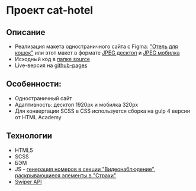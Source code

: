 # Проект cat-hotel
## Описание
* Реализация макета одностраничного сайта с Figma: ["Отель для кошек"](https://www.figma.com/design/mBapKq54Rwyzr6CldtcNae/Landing-page---%D0%93%D0%BE%D1%81%D1%82%D0%B8%D0%BD%D0%B8%D1%86%D0%B0-%D0%B4%D0%BB%D1%8F-%D0%BA%D0%BE%D1%88%D0%B5%D0%BA?node-id=5-2&t=z2Ks6WafS5hOTBCL-0) или этот макет в формате [JPEG десктоп](maket/1600.png) и [JPEG мобилка](maket/320.png)
* Исходный код в [папке source](source)
* Live-версия на [github-pages](https://nicae-dev.github.io/cat-hotel)

## Особенности:
* Одностраничный сайт
* Адаптивность: десктоп 1920px и мобилка 320px
* Для конвертации SCSS в CSS используется сборка на gulp 4 версии от HTML Academy

## Технологии
* HTML5
* SCSS
* БЭМ
* JS - [генерация номеров в секции "Видеонаблюдение"](source/scripts/videoroom-list.js), [раскрывающиеся элементы в "Страхи"](source/scripts/fears-list.js)
* [Swiper API](https://swiperjs.com/swiper-api)
